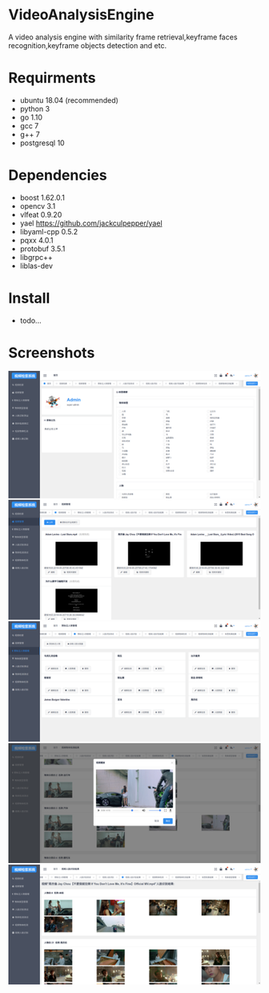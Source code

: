 # VideoAnalysisEngine
A video analysis engine with similarity frame retrieval,keyframe faces recognition,keyframe objects detection and etc.

# Requirments
- ubuntu 18.04 (recommended)
- python 3
- go 1.10
- gcc 7
- g++ 7
- postgresql 10

# Dependencies
- boost 1.62.0.1
- opencv 3.1
- vlfeat 0.9.20
- yael  https://github.com/jackculpepper/yael
- libyaml-cpp 0.5.2
- pqxx 4.0.1
- protobuf 3.5.1
- libgrpc++ 
- liblas-dev

# Install
- todo...

# Screenshots
![avatar](/doc/img/1.png)
![avatar](/doc/img/2.png)
![avatar](/doc/img/3.png)
![avatar](/doc/img/4.png)
![avatar](/doc/img/5.png)
